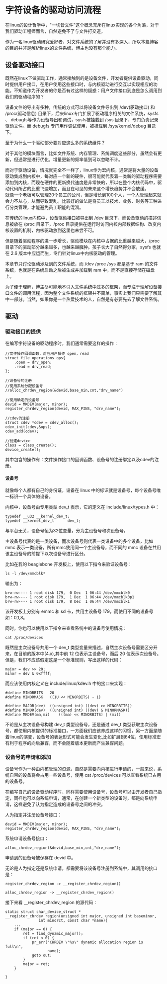 # 字符设备的驱动访问流程

在linux的设计哲学中，"一切皆文件"这个概念充斥在linux实现的各个角落，对于我们驱动工程师而言，自然避免不了与文件打交道。  

作为一名linux驱动研究爱好者，对文件系统的了解并没有多深入，所以本篇博客的目的并非是解析linux的文件系统，博主也没有那个能力。  

## 设备驱动接口

既然在linux下做驱动工作，通常接触到的是设备文件，开发者提供设备驱动，同时提供用户接口，在用户使用这些接口时，与内核驱动进行交互以实现相应的功能。不知道作为开发者的你是否有过这样的疑惑：用户文件接口到底是怎么调用到我们的驱动程序的？

设备文件的导出有多种，传统的方式可以将设备文件导出到 /dev(驱动接口) 和 /proc(驱动信息) 目录下，后来linux专门扩展了驱动程序相关的文件系统，sysfs 、 debugfs等作为设备导出和调试，sysfs被挂载到 /sys 目录下，专门负责记录驱动文件。而 debugfs 专门用作调试使用，被挂载到 /sys/kernel/debug 目录下。  

至于为什么一个驱动部分要对应这么多的系统组件？

对于其他的模块而言，比如文件系统、内存管理、系统调度这些部分，虽然会有更新，但通常是进行优化，增量更新的频率低到可以忽略不计。

而对于驱动设备，情况就完全不一样了，linux作为宏内核，通常是将大量的设备驱动集成到内核中，每对应一个新的硬件，很可能就代表着一类新的驱动程序需要添加到内核，而现在硬件的更新换代速度是非常快的，所以在整个内核代码中，驱动代码所占的比重飞速增加，而且在可见的未来这个增长趋势并不会放缓。  
就像一个老板可以管理20个员工的公司，但是增长到100个人，一个人管理起来就会力不从心，从而导致混乱。比较好的做法是将员工以技术、业务、财务等工种进行分类管理，才能避免员工职能的混淆。  

在传统的linux内核中，设备驱动接口被导出到 /dev 目录下，而设备驱动的描述信息被放在 /proc 目录下，/proc 目录提供在运行时访问内核内部数据结构、改变内核设置的机制，内核驱动放到这里也未尝不可。  

但是随着驱动程序的进一步增长，驱动模块在内核中占据的比重越来越大，/proc 目录下的驱动部分越来越多，也越来越臃肿。孩子长大了自然得分家，sysfs 也就在 2.6 版本中应运而生，专门针对linux中内核驱动的管理。  

本章节只讨论驱动涉及到的文件系统，而 /dev /proc /sys 都是基于 ram 的文件系统，也就是在系统启动之后被生成并加载到 ram 中，而不是直接存储在磁盘上。

为了便于理解，博主尽可能地不引入文件系统中过多的框架，而专注于理解设备接口文件的调用流程，因为整个文件系统的框架并不简单，事实上我们只需要了解其中一部分。当然，如果你是一个热爱技术的人，自然是有必要先去了解文件系统。

## 驱动

### 驱动接口的提供

在编写字符设备的驱动程序时，我们通常需要这样的操作：

```
//文件操作回调函数，对应用户操作 open，read
struct file_operations ops{
    .open = drv_open;
    .read = drv_read;
};

//设备号的注册
//使用系统分配设备号
//alloc_chrdev_region(&devid,base_min,cnt,"drv_name")

//使用确定的设备号
devid = MKDEV(major, minor);
register_chrdev_region(devid, MAX_PINS, "drv_name");

//cdev的注册
struct cdev *cdev = cdev_alloc();
cdev_init(cdev,&ops);
cdev_add(cdev);

//创建device
class = class_create();
device_create();

```

其中包含的操作有：文件操作接口的回调函数、设备号的注册绑定以及cdev的注册。

#### 设备号
就像每个人都有自己的身份证，设备在 linux 中的标识就是设备号，每个设备号唯一标识一个具体的设备。  

内核中，设备号由专用类型 dev_t 表示，它的定义在 include/linux/types.h 中：

```
typedef __u32 __kernel_dev_t;
typedef __kernel_dev_t		dev_t;
```

与平台无关，设备号恒为32位变量，分为主设备号和次设备号。  

主设备号代表的是一类设备，而次设备号则代表一类设备中的多个设备，比如 mmc 表示一类设备，所有mmc使用同一个主设备号，而不同的 mmc 设备在共用该主设备号的前提下以次设备号进行区分。  

比如在我的 beaglebone 开发板上，使用以下指令来验证设备号：

```
ls -l /dev/mmcblk*
```
输出为：

```
brw-rw---- 1 root disk 179,  0 Dec  1 06:44 /dev/mmcblk0
brw-rw---- 1 root disk 179,  1 Dec  1 06:44 /dev/mmcblk0p1
brw-rw---- 1 root disk 179,  8 Dec  1 06:44 /dev/mmcblk1
```

该开发板上分别有 emmc 和 sd 卡，共用主设备号 179，而使用不同的设备号如：0,1,8。  

同时，你也可以使用以下指令来查看系统中的设备号使用情况：

```
cat /proc/devices
```

既然是主次设备号共用一个 dev_t 类型变量来描述，自然主次设备号需要区分开来，在目前的版本中(4.x),其中前 12 位表示主设备号，而后 20 位表示次设备号。但是，我们不应该假定这是一个标准规则，写出这样的代码：

```
major = dev >> 20;
minor = dev & 0xffff;
```
而应该使用内核定义在 include/linux/kdev.h 中的接口来实现：

```
#define MINORBITS	20
#define MINORMASK	((1U << MINORBITS) - 1)

#define MAJOR(dev)	((unsigned int) ((dev) >> MINORBITS))
#define MINOR(dev)	((unsigned int) ((dev) & MINORMASK))
#define MKDEV(ma,mi)	(((ma) << MINORBITS) | (mi))
```

不论是从主次设备号构建 dev_t 类型设备号，还是通过 dev_t 类型获取主次设备号，都使用内核提供的标准接口，一方面我们应该养成这样的习惯，另一方面是随着linux的演变，设备号的表达形式可能会发生变化,比如扩展到64位，使用标准宏有利于程序的向后兼容，而不会随着版本更新而产生兼容问题。  


### 设备号的申请和添加
设备号作为一种由内核管理的资源，自然是需要向内核进行申请的，一般来说，系统自带的设备将会占用一些设备号，使用 cat /proc/devices 可以查看系统已占用的设备号。  

在编写自己的设备驱动程序时，同样需要使用设备号，设备号可以由开发者自己指定，同样也可以向系统申请，通常，在创建一个新类型的设备时，都是向系统申请，这样避免了认为指定造成的设备号之间的冲突。

人为指定并注册设备号接口：

```
devid = MKDEV(major, minor);
register_chrdev_region(devid, MAX_PINS, "drv_name");
```

系统申请设备号接口：

```
alloc_chrdev_region(&devid,base_min,cnt,"drv_name");
```
申请到的设备号被保存在 devid 中。

无论是人为指定还是系统申请，都需要将该设备号注册到系统中，其调用的接口是：
```
register_chrdev_region -> __register_chrdev_region()

alloc_chrdev_region -> __register_chrdev_region()
```

接下来看 __register_chrdev_region 的源代码：
```
static struct char_device_struct *
__register_chrdev_region(unsigned int major, unsigned int baseminor,
			   int minorct, const char *name){
    ...
    if (major == 0) {
		ret = find_dynamic_major();
		if (ret < 0) {
			pr_err("CHRDEV \"%s\" dynamic allocation region is full\n",
			       name);
			goto out;
		}
		major = ret;
	}

}

```





